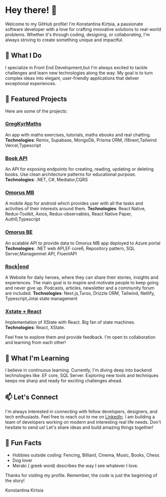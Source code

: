 # Hey there! 👋

Welcome to my GitHub profile! I'm Konstantina Kirtsia, a passionate software developer with a love for crafting innovative solutions to real-world problems. Whether it's through coding, designing, or collaborating, I'm always striving to create something unique and impactful.

## 🚀 What I Do

I specialize in Front End Development,but I'm always excited to tackle challenges and learn new technologies along the way. My goal is to turn complex ideas into elegant, user-friendly applications that deliver exceptional experiences.

## 🌟 Featured Projects

Here are some of the projects:

### [GregKyrMaths](https://github.com/kwnstantina/maths-joy)
An app with maths exercises, tutorials, maths ebooks and real chatting.
**Technologies**: Remix, Supabase, MongoDb, Prisma ORM, i18next,Tailwind Vercel,Typescript

### [Book API](https://github.com/kwnstantina/book_api)
An API for exposing endpoints for creating, reading, updating or deleting books. Use clean architecture patterns for educational purpose.
**Technologies**: .NET, C#, Mediator,CQRS

### [Omorus MB](https://github.com/kwnstantina/omorus.github.io)
A mobile App for android which provides user with all the tasks and activities of their interests around them. 
**Technologies**: React Native, Redux-Toolkit, Axios, Redux-observables, React Native Paper, Auth0,Typescript

### [Omorus BE](https://github.com/kwnstantina/omorus.github.io)
An scalable API to provide data to Omorus MB app deployed to Azure portal
**Technologies**: .NET web API,EF core6, Repository pattern, SQL Server,Managemnet API, FluentAPI

### [Rock|end](https://github.com/kwnstantina/Ro-kend)
A Website for daily heroes, where they can share their stories, insights and experiences.
The main goal is to inspire and motivate people to keep going and never give up.
Podcasts, articles, newsletter and a community forum are included.
**Technologies**: Next.js,Turso, Drizzle ORM, Tailwind, Netlify, Typescript,Jotai state management





### [Xstate + React](https://github.com/kwnstantina/xstate-react-app)
Implementation of XState with React. Big fan of state machines.
**Technologies**: React, XState.


Feel free to explore them and provide feedback. I'm open to collaboration and learning from each other!

## 🌱 What I'm Learning

I believe in continuous learning. Currently, I'm diving deep into backend technologies like .EF core, SQL Server. Exploring new tools and techniques keeps me sharp and ready for exciting challenges ahead.

## 📫 Let's Connect

I'm always interested in connecting with fellow developers, designers, and tech enthusiasts. Feel free to reach out to me on [LinkedIn](linkedin.com/in/konstantina-kirtsia). 
I am building a team of developers working on  modern and interesting real life needs. Don't hesitate to send us! Let's share ideas and build amazing things together!

## 🎨 Fun Facts
- Hobbies outside coding:  Fencing, Billiard, Cinema, Music, Books, Chess.
- Dog lover
- Meraki ( greek word) describes the way I see whatever I love.

Thanks for visiting my profile. Remember, the code is just the beginning of the story!

<p style={{color:'red'}}> Konstantina Kirtsia</p>
